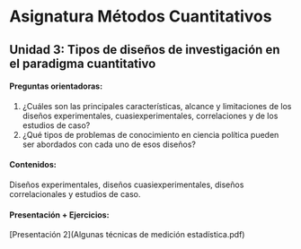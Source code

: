 # Asignatura Métodos Cuantitativos

## Unidad 3: Tipos de diseños de investigación en el paradigma cuantitativo 

#### Preguntas orientadoras:

1. ¿Cuáles son las principales características, alcance y limitaciones de los diseños experimentales, cuasiexperimentales, correlaciones y de los estudios de caso?
2. ¿Qué tipos de problemas de conocimiento en ciencia política pueden ser abordados con cada uno de esos diseños?

#### Contenidos:

Diseños experimentales, diseños cuasiexperimentales, diseños correlacionales y estudios de caso. 

#### Presentación + Ejercicios: 

[Presentación 2](Algunas técnicas de medición estadística.pdf)















